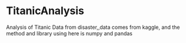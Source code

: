 # TitanicAnalysis
Analysis of Titanic Data from disaster,,data comes from kaggle, and the method and library using here is numpy and pandas
